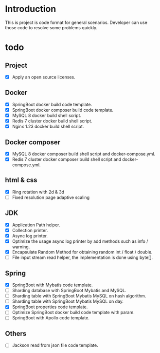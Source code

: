 # Introduction

This is project is code format for general scenarios. Developer can use those code to resolve some problems quickly.

# todo

## Project

- [x] Apply an open source licenses.

## Docker

- [x] SpringBoot docker build code template.
- [x] SpringBoot docker composer build code template.
- [x] MySQL 8 docker build shell script.
- [x] Redis 7 cluster docker build shell script.
- [x] Nginx 1.23 docker build shell script.

## Docker composer

- [x] MySQL 8 docker composer build shell script and docker-compose.yml.
- [x] Redis 7 cluster docker composer build shell script and docker-compose.yml.

## html & css

- [x] Ring rotation with 2d & 3d
- [ ] Fixed resolution page adaptive scaling

## JDK

- [x] Application Path helper.
- [x] Collection printer.
- [x] Async log printer.
- [X] Optimize the usage async log printer by add methods such as info / warning.
- [x] Encapsulate Random Method for obtaining random int / float / double.
- [ ] File input stream read helper, the implementation is done using byte[].

## Spring

- [x] SpringBoot with Mybatis code template.
- [ ] Sharding database with SpringBoot Mybatis and MySQL.
- [ ] Sharding table with SpringBoot Mybatis MySQL on hash algorithm.
- [ ] Sharding table with SpringBoot Mybatis MySQL on day.
- [x] SpringBoot properties code template.
- [ ] Optimize SpringBoot docker build code template with param.
- [ ] SpringBoot with Apollo code template.

## Others

- [ ] Jackson read from json file code template.
